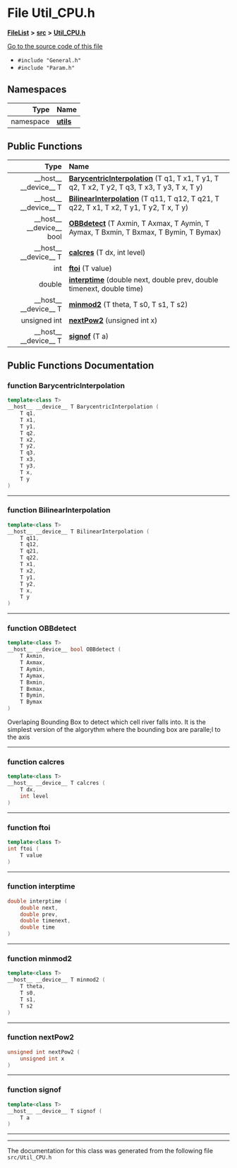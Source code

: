 

# File Util\_CPU.h



[**FileList**](files.md) **>** [**src**](dir_68267d1309a1af8e8297ef4c3efbcdba.md) **>** [**Util\_CPU.h**](Util__CPU_8h.md)

[Go to the source code of this file](Util__CPU_8h_source.md)



* `#include "General.h"`
* `#include "Param.h"`













## Namespaces

| Type | Name |
| ---: | :--- |
| namespace | [**utils**](namespaceutils.md) <br> |
























## Public Functions

| Type | Name |
| ---: | :--- |
|  \_\_host\_\_ \_\_device\_\_ T | [**BarycentricInterpolation**](#function-barycentricinterpolation) (T q1, T x1, T y1, T q2, T x2, T y2, T q3, T x3, T y3, T x, T y) <br> |
|  \_\_host\_\_ \_\_device\_\_ T | [**BilinearInterpolation**](#function-bilinearinterpolation) (T q11, T q12, T q21, T q22, T x1, T x2, T y1, T y2, T x, T y) <br> |
|  \_\_host\_\_ \_\_device\_\_ bool | [**OBBdetect**](#function-obbdetect) (T Axmin, T Axmax, T Aymin, T Aymax, T Bxmin, T Bxmax, T Bymin, T Bymax) <br> |
|  \_\_host\_\_ \_\_device\_\_ T | [**calcres**](#function-calcres) (T dx, int level) <br> |
|  int | [**ftoi**](#function-ftoi) (T value) <br> |
|  double | [**interptime**](#function-interptime) (double next, double prev, double timenext, double time) <br> |
|  \_\_host\_\_ \_\_device\_\_ T | [**minmod2**](#function-minmod2) (T theta, T s0, T s1, T s2) <br> |
|  unsigned int | [**nextPow2**](#function-nextpow2) (unsigned int x) <br> |
|  \_\_host\_\_ \_\_device\_\_ T | [**signof**](#function-signof) (T a) <br> |




























## Public Functions Documentation




### function BarycentricInterpolation 

```C++
template<class T>
__host__ __device__ T BarycentricInterpolation (
    T q1,
    T x1,
    T y1,
    T q2,
    T x2,
    T y2,
    T q3,
    T x3,
    T y3,
    T x,
    T y
) 
```




<hr>



### function BilinearInterpolation 

```C++
template<class T>
__host__ __device__ T BilinearInterpolation (
    T q11,
    T q12,
    T q21,
    T q22,
    T x1,
    T x2,
    T y1,
    T y2,
    T x,
    T y
) 
```




<hr>



### function OBBdetect 

```C++
template<class T>
__host__ __device__ bool OBBdetect (
    T Axmin,
    T Axmax,
    T Aymin,
    T Aymax,
    T Bxmin,
    T Bxmax,
    T Bymin,
    T Bymax
) 
```



Overlaping Bounding Box to detect which cell river falls into. It is the simplest version of the algorythm where the bounding box are paralle;l to the axis 


        

<hr>



### function calcres 

```C++
template<class T>
__host__ __device__ T calcres (
    T dx,
    int level
) 
```




<hr>



### function ftoi 

```C++
template<class T>
int ftoi (
    T value
) 
```




<hr>



### function interptime 

```C++
double interptime (
    double next,
    double prev,
    double timenext,
    double time
) 
```




<hr>



### function minmod2 

```C++
template<class T>
__host__ __device__ T minmod2 (
    T theta,
    T s0,
    T s1,
    T s2
) 
```




<hr>



### function nextPow2 

```C++
unsigned int nextPow2 (
    unsigned int x
) 
```




<hr>



### function signof 

```C++
template<class T>
__host__ __device__ T signof (
    T a
) 
```




<hr>

------------------------------
The documentation for this class was generated from the following file `src/Util_CPU.h`

